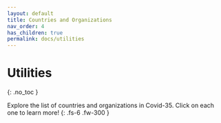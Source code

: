 ```yaml
---
layout: default
title: Countries and Organizations
nav_order: 4
has_children: true
permalink: docs/utilities
---
```


# Utilities
{: .no_toc }

Explore the list of countries and organizations in Covid-35. Click on each one to learn more!
{: .fs-6 .fw-300 }

